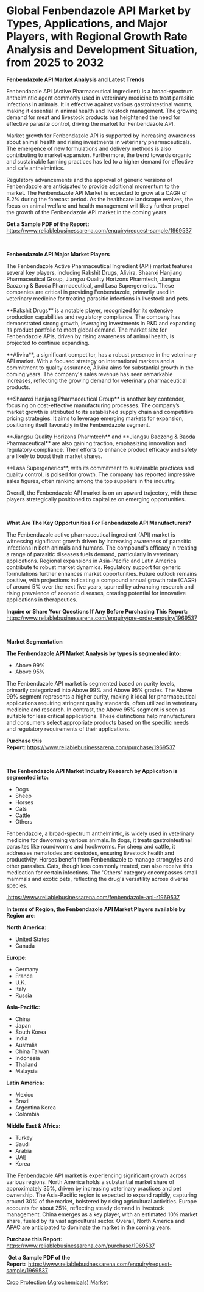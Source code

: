 <p><h1>Global Fenbendazole API Market by Types, Applications, and Major Players, with Regional Growth Rate Analysis and Development Situation, from 2025 to 2032</h1></p><p><strong>Fenbendazole API Market Analysis and Latest Trends</strong></p>
<p><p>Fenbendazole API (Active Pharmaceutical Ingredient) is a broad-spectrum anthelmintic agent commonly used in veterinary medicine to treat parasitic infections in animals. It is effective against various gastrointestinal worms, making it essential in animal health and livestock management. The growing demand for meat and livestock products has heightened the need for effective parasite control, driving the market for Fenbendazole API.</p><p>Market growth for Fenbendazole API is supported by increasing awareness about animal health and rising investments in veterinary pharmaceuticals. The emergence of new formulations and delivery methods is also contributing to market expansion. Furthermore, the trend towards organic and sustainable farming practices has led to a higher demand for effective and safe anthelmintics.</p><p>Regulatory advancements and the approval of generic versions of Fenbendazole are anticipated to provide additional momentum to the market. The Fenbendazole API Market is expected to grow at a CAGR of 8.2% during the forecast period. As the healthcare landscape evolves, the focus on animal welfare and health management will likely further propel the growth of the Fenbendazole API market in the coming years.</p></p>
<p><strong>Get a Sample PDF of the Report:&nbsp;</strong> <a href="https://www.reliablebusinessarena.com/enquiry/request-sample/1969537?utm_campaign=2942&utm_medium=2&utm_source=Github&utm_content=ia&utm_term=03042025&utm_id=fenbendazole-api">https://www.reliablebusinessarena.com/enquiry/request-sample/1969537</a></p>
<p>&nbsp;</p>
<p><strong>Fenbendazole API Major Market Players</strong></p>
<p><p>The Fenbendazole Active Pharmaceutical Ingredient (API) market features several key players, including Rakshit Drugs, Alivira, Shaanxi Hanjiang Pharmaceutical Group, Jiangsu Quality Horizons Pharmtech, Jiangsu Baozong & Baoda Pharmaceutical, and Lasa Supergenerics. These companies are critical in providing Fenbendazole, primarily used in veterinary medicine for treating parasitic infections in livestock and pets.</p><p>**Rakshit Drugs** is a notable player, recognized for its extensive production capabilities and regulatory compliance. The company has demonstrated strong growth, leveraging investments in R&D and expanding its product portfolio to meet global demand. The market size for Fenbendazole APIs, driven by rising awareness of animal health, is projected to continue expanding.</p><p>**Alivira**, a significant competitor, has a robust presence in the veterinary API market. With a focused strategy on international markets and a commitment to quality assurance, Alivira aims for substantial growth in the coming years. The company's sales revenue has seen remarkable increases, reflecting the growing demand for veterinary pharmaceutical products.</p><p>**Shaanxi Hanjiang Pharmaceutical Group** is another key contender, focusing on cost-effective manufacturing processes. The company’s market growth is attributed to its established supply chain and competitive pricing strategies. It aims to leverage emerging markets for expansion, positioning itself favorably in the Fenbendazole segment.</p><p>**Jiangsu Quality Horizons Pharmtech** and **Jiangsu Baozong & Baoda Pharmaceutical** are also gaining traction, emphasizing innovation and regulatory compliance. Their efforts to enhance product efficacy and safety are likely to boost their market shares.</p><p>**Lasa Supergenerics**, with its commitment to sustainable practices and quality control, is poised for growth. The company has reported impressive sales figures, often ranking among the top suppliers in the industry. </p><p>Overall, the Fenbendazole API market is on an upward trajectory, with these players strategically positioned to capitalize on emerging opportunities.</p></p>
<p>&nbsp;</p>
<p><strong>What Are The Key Opportunities For Fenbendazole API Manufacturers?</strong></p>
<p><p>The Fenbendazole active pharmaceutical ingredient (API) market is witnessing significant growth driven by increasing awareness of parasitic infections in both animals and humans. The compound's efficacy in treating a range of parasitic diseases fuels demand, particularly in veterinary applications. Regional expansions in Asia-Pacific and Latin America contribute to robust market dynamics. Regulatory support for generic formulations further enhances market opportunities. Future outlook remains positive, with projections indicating a compound annual growth rate (CAGR) of around 5% over the next five years, spurred by advancing research and rising prevalence of zoonotic diseases, creating potential for innovative applications in therapeutics.</p></p>
<p><strong>Inquire or Share Your Questions If Any Before Purchasing This Report:</strong> <a href="https://www.reliablebusinessarena.com/enquiry/pre-order-enquiry/1969537?utm_campaign=2942&utm_medium=2&utm_source=Github&utm_content=ia&utm_term=03042025&utm_id=fenbendazole-api">https://www.reliablebusinessarena.com/enquiry/pre-order-enquiry/1969537</a></p>
<p>&nbsp;</p>
<p><strong>Market Segmentation</strong></p>
<p><strong>The Fenbendazole API Market Analysis by types is segmented into:</strong></p>
<p><ul><li>Above 99%</li><li>Above 95%</li></ul></p>
<p><p>The Fenbendazole API market is segmented based on purity levels, primarily categorized into Above 99% and Above 95% grades. The Above 99% segment represents a higher purity, making it ideal for pharmaceutical applications requiring stringent quality standards, often utilized in veterinary medicine and research. In contrast, the Above 95% segment is seen as suitable for less critical applications. These distinctions help manufacturers and consumers select appropriate products based on the specific needs and regulatory requirements of their applications.</p></p>
<p><strong>Purchase this Report:&nbsp;</strong><a href="https://www.reliablebusinessarena.com/purchase/1969537?utm_campaign=2942&utm_medium=2&utm_source=Github&utm_content=ia&utm_term=03042025&utm_id=fenbendazole-api">https://www.reliablebusinessarena.com/purchase/1969537</a></p>
<p>&nbsp;</p>
<p><strong>The Fenbendazole API Market Industry Research by Application is segmented into:</strong></p>
<p><ul><li>Dogs</li><li>Sheep</li><li>Horses</li><li>Cats</li><li>Cattle</li><li>Others</li></ul></p>
<p><p>Fenbendazole, a broad-spectrum anthelmintic, is widely used in veterinary medicine for deworming various animals. In dogs, it treats gastrointestinal parasites like roundworms and hookworms. For sheep and cattle, it addresses nematodes and cestodes, ensuring livestock health and productivity. Horses benefit from Fenbendazole to manage strongyles and other parasites. Cats, though less commonly treated, can also receive this medication for certain infections. The 'Others' category encompasses small mammals and exotic pets, reflecting the drug's versatility across diverse species.</p></p>
<p><a href="https://www.reliablebusinessarena.com/fenbendazole-api-r1969537?utm_campaign=2942&utm_medium=2&utm_source=Github&utm_content=ia&utm_term=03042025&utm_id=fenbendazole-api">&nbsp;https://www.reliablebusinessarena.com/fenbendazole-api-r1969537</a></p>
<p><strong>In terms of Region, the Fenbendazole API Market Players available by Region are:</strong></p>
<p>
    <p> <strong> North America: </strong>
        <ul>
            <li>United States</li>
            <li>Canada</li>
        </ul>
        </p> 
    <p> <strong> Europe: </strong>
        <ul>
            <li>Germany</li>
            <li>France</li>
            <li>U.K.</li>
            <li>Italy</li>
            <li>Russia</li>
        </ul>
        </p> 
    <p> <strong> Asia-Pacific: </strong>
        <ul>
            <li>China</li>
            <li>Japan</li>
            <li>South Korea</li>
            <li>India</li>
            <li>Australia</li>
            <li>China Taiwan</li>
            <li>Indonesia</li>
            <li>Thailand</li>
            <li>Malaysia</li>
        </ul>
        </p> 
    <p> <strong> Latin America: </strong>
        <ul>
            <li>Mexico</li>
            <li>Brazil</li>
            <li>Argentina Korea</li>
            <li>Colombia</li>
        </ul>
        </p> 
    <p> <strong> Middle East & Africa: </strong>
        <ul>
            <li>Turkey</li>
            <li>Saudi</li>
            <li>Arabia</li>
            <li>UAE</li>
            <li>Korea</li>
        </ul>
    </p>
    </p>
<p><p>The Fenbendazole API market is experiencing significant growth across various regions. North America holds a substantial market share of approximately 35%, driven by increasing veterinary practices and pet ownership. The Asia-Pacific region is expected to expand rapidly, capturing around 30% of the market, bolstered by rising agricultural activities. Europe accounts for about 25%, reflecting steady demand in livestock management. China emerges as a key player, with an estimated 10% market share, fueled by its vast agricultural sector. Overall, North America and APAC are anticipated to dominate the market in the coming years.</p></p>
<p><strong>Purchase this Report: </strong><a href="https://www.reliablebusinessarena.com/purchase/1969537?utm_campaign=2942&utm_medium=2&utm_source=Github&utm_content=ia&utm_term=03042025&utm_id=fenbendazole-api">https://www.reliablebusinessarena.com/purchase/1969537</a></p>
<p>&nbsp;<strong>Get a Sample PDF of the Report:&nbsp;&nbsp;</strong><a href="https://www.reliablebusinessarena.com/enquiry/request-sample/1969537?utm_campaign=2942&utm_medium=2&utm_source=Github&utm_content=ia&utm_term=03042025&utm_id=fenbendazole-api">https://www.reliablebusinessarena.com/enquiry/request-sample/1969537</a></p>
<p><strong></strong></p>
<p><p><a href="https://github.com/iroldilom/Market-Research-Report-List-1/blob/main/crop-protection-agrochemicals-market.md?utm_campaign=2942&utm_medium=2&utm_source=Github&utm_content=ia&utm_term=03042025&utm_id=fenbendazole-api">Crop Protection (Agrochemicals) Market</a></p></p>